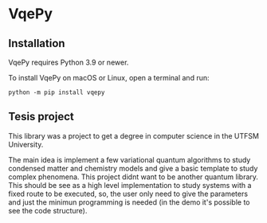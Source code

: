 # VqePy

## Installation

VqePy requires Python 3.9 or newer.

To install VqePy on macOS or Linux, open a terminal and run:
```Shell
python -m pip install vqepy
```



## Tesis project
This library was a project to get a degree in computer science in the UTFSM University.

The main idea is implement a few variational quantum algorithms to study condensed matter and chemistry models and give a basic template to study complex phenomena. This project didnt want to be another quantum library. This should be see as a high level implementation to study systems with a fixed route to be executed, so, the user only need to give the parameters and just the minimun programming is needed (in the demo it's possible to see the code structure). 